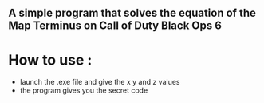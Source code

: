 ## A simple program that solves the equation of the Map Terminus on Call of Duty Black Ops 6

# How to use :

- launch the .exe file and give the x y and z values
- the program gives you the secret code
